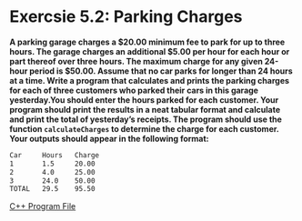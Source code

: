 # Exercsie 5.2: Parking Charges

**A parking garage charges a $20.00 minimum fee to park for up to three hours. The garage charges an additional $5.00 per hour for each hour or part thereof over three hours. The maximum charge for any given 24-hour period is $50.00. Assume that no car parks for longer than 24 hours at a time. Write a program that calculates and prints the parking charges for each of three customers who parked their cars in this garage yesterday.You should enter the hours parked for each customer. Your program should print the results in a neat tabular format and calculate and print the total of yesterday’s receipts. The program should use the function `calculateCharges` to determine the charge for each customer. Your outputs should appear in the following format:**

```txt
Car     Hours   Charge
1       1.5     20.00
2       4.0     25.00
3       24.0    50.00
TOTAL   29.5    95.50
```

[C++ Program File](p05_02.cpp)